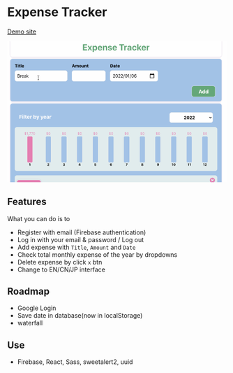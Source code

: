 # Expense Tracker
[Demo site](https://bacnotes.github.io/react-expense-tracker/ "Demo site")  

<img src="./demo.gif" width="660" />

## Features
What you can do is to
- Register with email (Firebase authentication)
- Log in with your email & password / Log out 
- Add expense with `Title`, `Amount` and `Date`
- Check total monthly expense of the year by dropdowns
- Delete expense by click `x` btn
- Change to EN/CN/JP interface

## Roadmap
- Google Login
- Save date in database(now in localStorage)
- waterfall
## Use
- Firebase, React, Sass, sweetalert2, uuid

